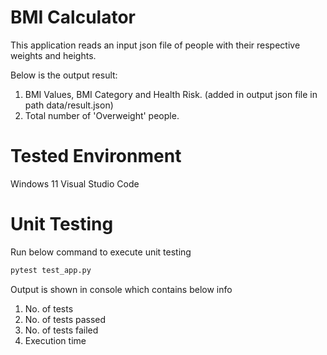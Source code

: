 # BMI Calculator
This application reads an input json file of people with their respective weights and heights.

Below is the output result:
1. BMI Values, BMI Category and Health Risk. (added in output json file in path data/result.json)
2. Total number of 'Overweight' people.

# Tested Environment
Windows 11
Visual Studio Code

# Unit Testing

Run below command to execute unit testing
```bash
pytest test_app.py
```

Output is shown in console which contains below info
1. No. of tests 
2. No. of tests passed
3. No. of tests failed
4. Execution time

